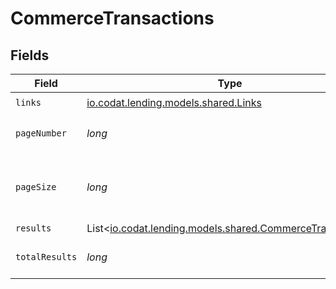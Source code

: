 # CommerceTransactions


## Fields

| Field                                                                                                  | Type                                                                                                   | Required                                                                                               | Description                                                                                            |
| ------------------------------------------------------------------------------------------------------ | ------------------------------------------------------------------------------------------------------ | ------------------------------------------------------------------------------------------------------ | ------------------------------------------------------------------------------------------------------ |
| `links`                                                                                                | [io.codat.lending.models.shared.Links](../../models/shared/Links.md)                                   | :heavy_check_mark:                                                                                     | N/A                                                                                                    |
| `pageNumber`                                                                                           | *long*                                                                                                 | :heavy_check_mark:                                                                                     | Current page number.                                                                                   |
| `pageSize`                                                                                             | *long*                                                                                                 | :heavy_check_mark:                                                                                     | Number of items to return in results array.                                                            |
| `results`                                                                                              | List<[io.codat.lending.models.shared.CommerceTransaction](../../models/shared/CommerceTransaction.md)> | :heavy_minus_sign:                                                                                     | N/A                                                                                                    |
| `totalResults`                                                                                         | *long*                                                                                                 | :heavy_check_mark:                                                                                     | Total number of items.                                                                                 |
